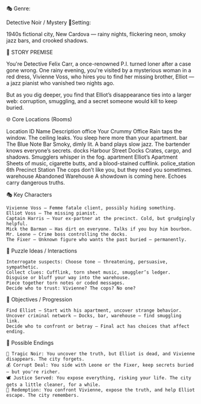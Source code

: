 🎭 Genre:

Detective Noir / Mystery
📍Setting:

1940s fictional city, New Cardova — rainy nights, flickering neon, smoky jazz bars, and crooked shadows.

📖 STORY PREMISE

You're Detective Felix Carr, a once-renowned P.I. turned loner after a case gone wrong. One rainy evening, you're visited by a mysterious woman in a red dress, Vivienne Voss, who hires you to find her missing brother, Elliot — a jazz pianist who vanished two nights ago.

But as you dig deeper, you find that Elliot’s disappearance ties into a larger web: corruption, smuggling, and a secret someone would kill to keep buried.

🌐 Core Locations (Rooms)

Location ID	Name	Description
office	Your Crummy Office	Rain taps the window. The ceiling leaks. You sleep here more than your apartment.
bar	The Blue Note Bar	Smoky, dimly lit. A band plays slow jazz. The bartender knows everyone’s secrets.
docks	Harbour Street Docks	Crates, cargo, and shadows. Smugglers whisper in the fog.
apartment	Elliot’s Apartment	Sheets of music, cigarette butts, and a blood-stained cufflink.
police_station	6th Precinct Station	The cops don’t like you, but they need you sometimes.
warehouse	Abandoned Warehouse	A showdown is coming here. Echoes carry dangerous truths.

🎭 Key Characters

    Vivienne Voss — Femme fatale client, possibly hiding something.
    Elliot Voss — The missing pianist.
    Captain Harris — Your ex-partner at the precinct. Cold, but grudgingly helpful.
    Mick the Barman — Has dirt on everyone. Talks if you buy him bourbon.
    Mr. Leone — Crime boss controlling the docks.
    The Fixer — Unknown figure who wants the past buried — permanently.

🧩 Puzzle Ideas / Interactions

    Interrogate suspects: Choose tone — threatening, persuasive, sympathetic.
    Collect clues: Cufflink, torn sheet music, smuggler’s ledger.
    Disguise or bluff your way into the warehouse.
    Piece together torn notes or coded messages.
    Decide who to trust: Vivienne? The cops? No one?

🎯 Objectives / Progression

    Find Elliot — Start with his apartment, uncover strange behavior.
    Uncover criminal network — Docks, bar, warehouse — find smuggling link.
    Decide who to confront or betray — Final act has choices that affect ending.

🏁 Possible Endings

    🖤 Tragic Noir: You uncover the truth, but Elliot is dead, and Vivienne disappears. The city forgets.
    💰 Corrupt Deal: You side with Leone or the Fixer, keep secrets buried — but you're richer.
    🕊️ Justice Served: You expose everything, risking your life. The city gets a little cleaner, for a while.
    🌟 Redemption: You confront Vivienne, expose the truth, and help Elliot escape. The city remembers.
